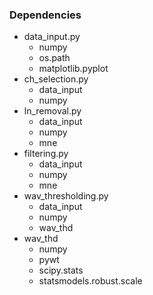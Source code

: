 ### Dependencies
* data_input.py
    * numpy
    * os.path
    * matplotlib.pyplot
* ch_selection.py
    * data_input
    * numpy
* ln_removal.py
    * data_input
    * numpy
    * mne
* filtering.py
    * data_input
    * numpy
    * mne
* wav_thresholding.py
    * data_input
    * numpy
    * wav_thd
* wav_thd
    * numpy
    * pywt
    * scipy.stats
    * statsmodels.robust.scale